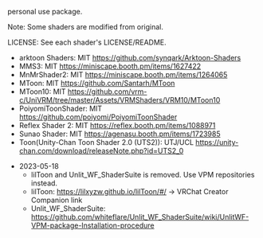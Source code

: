 personal use package.

Note: Some shaders are modified from original.

LICENSE: See each shader's LICENSE/README.

* arktoon Shaders: MIT https://github.com/synqark/Arktoon-Shaders
* MMS3: MIT https://miniscape.booth.pm/items/1627422
* MnMrShader2: MIT https://miniscape.booth.pm/items/1264065
* MToon: MIT https://github.com/Santarh/MToon
* MToon10: MIT https://github.com/vrm-c/UniVRM/tree/master/Assets/VRMShaders/VRM10/MToon10
* PoiyomiToonShader: MIT https://github.com/poiyomi/PoiyomiToonShader
* Reflex Shader 2: MIT https://reflex.booth.pm/items/1088971
* Sunao Shader: MIT https://agenasu.booth.pm/items/1723985
* Toon(Unity-Chan Toon Shader 2.0 (UTS2)): UTJ/UCL https://unity-chan.com/download/releaseNote.php?id=UTS2_0

- 2023-05-18
  - lilToon and Unlit_WF_ShaderSuite is removed. Use VPM repositories instead.
  - lilToon: https://lilxyzw.github.io/lilToon/#/ -> VRChat Creator Companion link
  - Unlit_WF_ShaderSuite: https://github.com/whiteflare/Unlit_WF_ShaderSuite/wiki/UnlitWF-VPM-package-Installation-procedure
